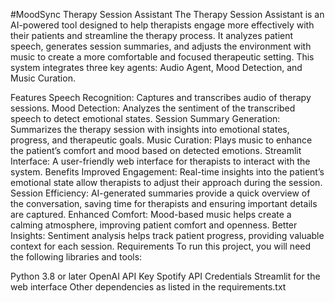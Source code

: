 #MoodSync
Therapy Session Assistant
The Therapy Session Assistant is an AI-powered tool designed to help therapists engage more effectively with their patients and streamline the therapy process. It analyzes patient speech, generates session summaries, and adjusts the environment with music to create a more comfortable and focused therapeutic setting. This system integrates three key agents: Audio Agent, Mood Detection, and Music Curation.

Features
Speech Recognition: Captures and transcribes audio of therapy sessions.
Mood Detection: Analyzes the sentiment of the transcribed speech to detect emotional states.
Session Summary Generation: Summarizes the therapy session with insights into emotional states, progress, and therapeutic goals.
Music Curation: Plays music to enhance the patient’s comfort and mood based on detected emotions.
Streamlit Interface: A user-friendly web interface for therapists to interact with the system.
Benefits
Improved Engagement: Real-time insights into the patient’s emotional state allow therapists to adjust their approach during the session.
Session Efficiency: AI-generated summaries provide a quick overview of the conversation, saving time for therapists and ensuring important details are captured.
Enhanced Comfort: Mood-based music helps create a calming atmosphere, improving patient comfort and openness.
Better Insights: Sentiment analysis helps track patient progress, providing valuable context for each session.
Requirements
To run this project, you will need the following libraries and tools:

Python 3.8 or later
OpenAI API Key
Spotify API Credentials
Streamlit for the web interface
Other dependencies as listed in the requirements.txt
